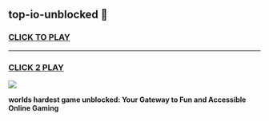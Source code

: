 
## top-io-unblocked 👋
<h3>
<a href="https://premium.freeplayer.one?title=top-io-unblocked&ref=14F">CLICK TO PLAY</a></h3>
<hr>

<h3>
<a href="https://premium.freeplayer.one?title=top-io-unblocked&ref=14F">CLICK 2 PLAY</a>
  
</h3>

<a href="https://premium.freeplayer.one?title=top-io-unblocked&ref=12F/"><img src="https://clearcache.store/games.png"></a>


**worlds hardest game unblocked: Your Gateway to Fun and Accessible Online Gaming**
